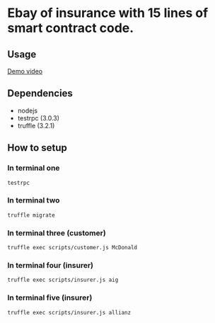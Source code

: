 # Ebay of insurance with 15 lines of smart contract code.

## Usage

[Demo video](https://youtu.be/ylQOv_t8xlw)

## Dependencies

- nodejs
- testrpc (3.0.3)
- truffle (3.2.1)

## How to setup

### In terminal one

```
testrpc
```

### In terminal two

```
truffle migrate
```

### In terminal three (customer)

```
truffle exec scripts/customer.js McDonald
```

### In terminal four (insurer)

```
truffle exec scripts/insurer.js aig
```

### In terminal five (insurer)

```
truffle exec scripts/insurer.js allianz
```
